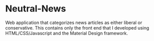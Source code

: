 # Neutral-News
Web application that categorizes news articles as either liberal or conservative.
This contains only the front end that I developed using HTML/CSS/Javascript and the Material Design framework. 
